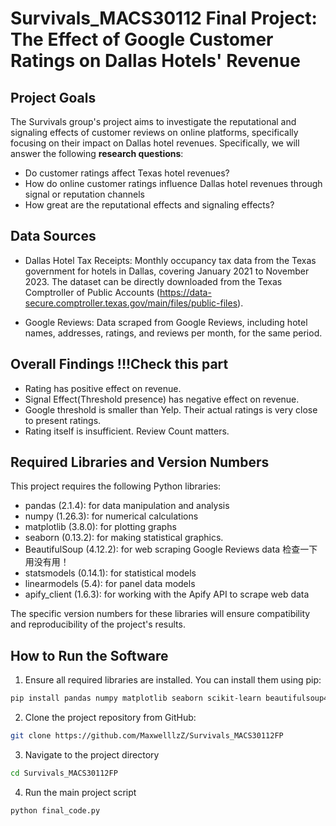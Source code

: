 # Survivals_MACS30112 Final Project: The Effect of Google Customer Ratings on Dallas Hotels' Revenue


## Project Goals
The Survivals group's project aims to investigate the reputational and signaling effects of customer reviews on online platforms, specifically focusing on their impact on Dallas hotel revenues. Specifically, we will answer the following **research questions**:
- Do customer ratings affect Texas hotel revenues?
- How do online customer ratings influence Dallas hotel revenues through signal or reputation channels
- How great are the reputational effects and signaling effects?


## Data Sources
- Dallas Hotel Tax Receipts: Monthly occupancy tax data from the Texas government for hotels in Dallas, covering January 2021 to November 2023. The dataset can be directly downloaded from the Texas Comptroller of Public Accounts (https://data-secure.comptroller.texas.gov/main/files/public-files).

- Google Reviews: Data scraped from Google Reviews, including hotel names, addresses, ratings, and reviews per month, for the same period.


## Overall Findings !!!Check this part
- Rating has positive effect on revenue.
- Signal Effect(Threshold presence) has negative effect on revenue.
- Google threshold is smaller than Yelp. Their actual ratings is very close to present ratings.
- Rating itself is insufficient. Review Count matters.


## Required Libraries and Version Numbers
This project requires the following Python libraries:

- pandas (2.1.4): for data manipulation and analysis
- numpy (1.26.3): for numerical calculations
- matplotlib (3.8.0): for plotting graphs
- seaborn (0.13.2): for making statistical graphics.
- BeautifulSoup (4.12.2): for web scraping Google Reviews data 检查一下用没有用！
- statsmodels (0.14.1): for statistical models
- linearmodels (5.4): for panel data models
- apify_client (1.6.3): for working with the Apify API to scrape web data
  
The specific version numbers for these libraries will ensure compatibility and reproducibility of the project's results.


## How to Run the Software
1. Ensure all required libraries are installed. You can install them using pip:
```bash
pip install pandas numpy matplotlib seaborn scikit-learn beautifulsoup4
```

2. Clone the project repository from GitHub:
```bash
git clone https://github.com/MaxwelllzZ/Survivals_MACS30112FP
```

3. Navigate to the project directory
```bash
cd Survivals_MACS30112FP
```

4. Run the main project script
```bash
python final_code.py
```
